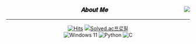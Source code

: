 <div align="center">
 
 <a href="https://github.com/TheYunseokSong"><img align="right" src="https://github-readme-stats.vercel.app/api/top-langs/?username=TheYunseokSong&layout=compact&theme=gradient&hide_title=false&hide_border=ture&title_color=fff&text_color=9f9f9f&bg_color=151515" /></a>
 
 ### 𝑨𝒃𝒐𝒖𝒕 𝑴𝒆
 ---

 [![Hits](https://hits.seeyoufarm.com/api/count/incr/badge.svg?url=https%3A%2F%2Fgithub.com%2FTheYunseokSong&count_bg=%23000000&title_bg=%23000000&icon=github.svg&&icon_color=%23E7E7E7&title=GithubㅤHits&edge_flat=false)](https://hits.seeyoufarm.com)
 [![Solved.ac프로필](http://mazassumnida.wtf/api/mini/generate_badge?boj=pocky1017)](https://solved.ac/pocky1017)
 <br>
 ![Windows 11](https://img.shields.io/badge/Windows%2011-%230079d5.svg?style=for-the-badge&logo=Windows%2011&logoColor=white)
 ![Python](https://img.shields.io/badge/python-3670A0?style=for-the-badge&logo=python&logoColor=ffdd54)
 ![C](https://img.shields.io/badge/c-%2300599C.svg?style=for-the-badge&logo=c&logoColor=white)

</div>
